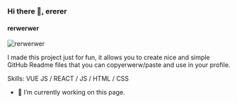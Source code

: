 ### Hi there 👋, ererer
#### rerwerwer
![rerwerwer](https://arturssmirnovs.github.io/github-profile-readme-generator/images/banner.png)

I made this project just for fun, it allows you to create nice and simple GitHub Readme files that you can copyerwerw/paste and use in your profile.

Skills: VUE JS / REACT / JS / HTML / CSS

- 🔭 I’m currently working on this page. 

